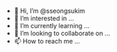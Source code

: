 - 👋 Hi, I’m @sseongsukim
- 👀 I’m interested in ...
- 🌱 I’m currently learning ...
- 💞️ I’m looking to collaborate on ...
- 📫 How to reach me ...

<!---
sseongsukim/sseongsukim is a ✨ special ✨ repository because its `README.md` (this file) appears on your GitHub profile.
You can click the Preview link to take a look at your changes.
--->
